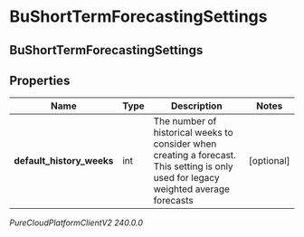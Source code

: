# BuShortTermForecastingSettings

## BuShortTermForecastingSettings

## Properties

|Name | Type | Description | Notes|
|------------ | ------------- | ------------- | -------------|
| **default_history_weeks** | int | The number of historical weeks to consider when creating a forecast. This setting is only used for legacy weighted average forecasts | [optional] |



_PureCloudPlatformClientV2 240.0.0_
